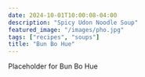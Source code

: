 ```yaml
---
date: 2024-10-01T10:00:08-04:00
description: "Spicy Udon Noodle Soup"
featured_image: "/images/pho.jpg"
tags: ["recipes", "soups"]
title: "Bun Bo Hue"
---
```


Placeholder for Bun Bo Hue

